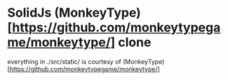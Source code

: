 # SolidJs (MonkeyType)[https://github.com/monkeytypegame/monkeytype/] clone
everything in ./src/static/ is courtesy of (MonkeyType)[https://github.com/monkeytypegame/monkeytype/]
